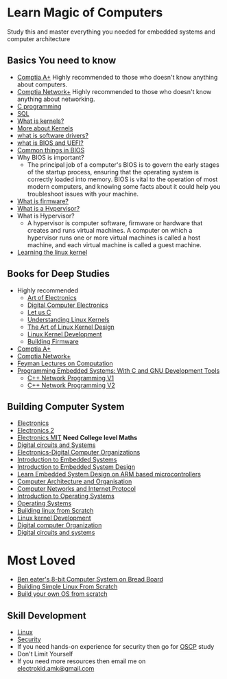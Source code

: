 # Learn Magic of Computers



Study this and master everything you needed for embedded systems and computer architecture

## Basics You need to know 
- [Comptia A+](https://youtube.com/playlist?list=PLG49S3nxzAnlGHY8ObL8DiyP3AIu9vd3K) Highly recommended to those who doesn't know anything about computers.
- [Comptia Network+](https://youtube.com/playlist?list=PLG49S3nxzAnmpdmX7RoTOyuNJQAb-r-gd) Highly recommended to those who doesn't know anything about networking.
- [C programming](https://www.youtube.com/playlist?list=PLJ5C_6qdAvBFzL9su5J-FX8x80BMhkPy1)
- [SQL](https://youtube.com/playlist?list=PLLQPIumE5cE-gzU5hChH1V3H93x4UOlHR)
- [What is kernels?](https://www.youtube.com/watch?v=mycVSMyShk8)
- [More about Kernels](https://www.youtube.com/watch?v=juGNPLdjLH4)
- [what is software drivers?](https://www.youtube.com/watch?v=t-aRlwLI-b0)
- [what is BIOS and UEFI?](https://www.youtube.com/watch?v=zIYkol851dU)
- [Common things in BIOS](https://www.youtube.com/watch?v=D1R2ttrvbdI)
- Why BIOS is important?
  - The principal job of a computer's BIOS is to govern the early stages of the startup process, ensuring that the operating system is correctly loaded into  memory. BIOS is vital to the operation of most modern computers, and knowing some facts about it could help you troubleshoot issues with your machine.
- [What is firmware?](https://www.youtube.com/watch?v=3YfZcNUhBKY)
- [What is a Hypervisor?](https://www.youtube.com/watch?v=ORBS9bvPRiM)
- What is Hypervisor? 
  - A hypervisor is computer software, firmware or hardware that creates and runs virtual machines. A computer on which a hypervisor runs one or more virtual machines is called a host machine, and each virtual machine is called a guest machine.
- [Learning the linux kernel](https://www.youtube.com/watch?v=JRyrhsx-L5Y)

## Books for Deep Studies
- Highly recommended
  - [Art of Electronics](https://drive.google.com/file/d/1srG7bi30-jBceP6Edvkt48r_5bsKlq7K/view?usp=sharing)
  - [Digital Computer Electronics](https://drive.google.com/file/d/1C3lDSmR6mWiX-Oj68TmYqz5sRfF35Bzw/view?usp=sharing)
  - [Let us C](https://drive.google.com/file/d/1YbQVxtaB1Vx5w364MQnnmuhErztdRe9J/view?usp=sharing)
  - [Understanding Linux Kernels](https://drive.google.com/file/d/1AOhNYKxd72qoYhZI0UI3OdnJElZWUNyu/view?usp=sharing)
  - [The Art of Linux Kernel Design](https://drive.google.com/file/d/1oJSQT3QMSk5iAWQgndku7NY9kHOM4-Hh/view?usp=sharing)
  - [Linux Kernel Development](https://drive.google.com/file/d/1tz9pISQFtTq_GXflb8hp9sQJ9cZqnXiN/view?usp=sharing)
  - [Building Firmware](https://drive.google.com/file/d/1LFylSVFPGm7B9Qus2Biv5TE8ikIzO7Fz/view?usp=sharing)
- [Comptia A+](https://drive.google.com/file/d/1GiAxODi8HuOSgba94nNH1Zc-xbh57E7B/view?usp=sharing)
- [Comptia Network+](https://drive.google.com/file/d/1U85K2h0e3eHgInhTrneZkgU0loHrN6m2/view?usp=sharing)
- [Feyman Lectures on Computation](https://drive.google.com/file/d/1Odw7OCX3uUOUmFiA3moVa66MoyzN8sD6/view?usp=sharing)
- [Programming Embedded Systems: With C and GNU Development Tools](https://drive.google.com/file/d/1pNYWhbbmfsFIkLoINgs1BEQPtpVLjmaq/view?usp=sharing)
  - [C++ Network Programming V1](https://drive.google.com/file/d/18hY1ZOKoV8H14OPFJIhxDFA_kgCPZjGd/view?usp=sharing)
  - [C++ Network Programming V2](https://drive.google.com/file/d/1MVXSf2yNchQEdxeiBdLXp-m0TMfxQzjO/view?usp=sharing)

## Building Computer System
- [Electronics](https://www.youtube.com/playlist?list=PL708EEA8184EA8F53)
- [Electronics 2](https://www.youtube.com/playlist?list=PLzJaFd3A7DZsA8xZg3tgoshboIIBY98cB)
- [Electronics MIT](https://www.youtube.com/playlist?list=PL9F74AFA03AA06A11) **Need College level Maths**
- [Digital circuits and Systems](https://www.youtube.com/playlist?list=PL803563859BF7ED8C)
- [Electronics-Digital Computer Organizations](https://www.youtube.com/playlist?list=PL2DC54ABD5C0221FE)
- [Introduction to Embedded Systems](https://www.youtube.com/playlist?list=PLbRMhDVUMngcJu5oUhgpgYqtOn7DmSfuU)
- [Introduction to Embedded System Design](https://www.youtube.com/playlist?list=PLp6ek2hDcoNAxTQ7uyp68N_RpuULV-zrX)
- [Learn Embedded System Design on ARM based microcontrollers](https://www.youtube.com/watch?v=MfhTBeaDpQA&list=PLzT27E-1n5sCy11uMpo6n7bezFOhLWRiD&index=5)
- [Computer Architecture and Organisation](https://www.youtube.com/playlist?list=PLJvIzs_rP6R6PWEd9vX9JG5kOPGex5dyi)
- [Computer Networks and Internet Protocol](https://www.youtube.com/playlist?list=PLbRMhDVUMngf-peFloB7kyiA40EptH1up)
- [Introduction to Operating Systems](https://www.youtube.com/playlist?list=PLEAYkSg4uSQ2PAch478muxnoeTNz_QeUJ)
- [Operating Systems](https://www.youtube.com/playlist?list=PLLDC70psjvq5hIT0kfr1sirNuees0NIbG)
- [Building linux from Scratch](https://www.youtube.com/playlist?list=PLHh55M_Kq4OAPznDEcgnkQsbjgvG-QFBR)
- [Linux kernel Development](https://www.youtube.com/watch?v=598Xe7OsPuU)
- [Digital computer Organization](https://www.youtube.com/playlist?list=PL2DC54ABD5C0221FE)
- [Digital circuits and systems](https://www.youtube.com/playlist?list=PL803563859BF7ED8C)

# Most Loved 
- [Ben eater's 8-bit Computer System on Bread Board](https://youtube.com/playlist?list=PLowKtXNTBypGqImE405J2565dvjafglHU)
- [Building Simple Linux From Scratch](https://www.youtube.com/watch?v=Sk9TatW9ino)
- [Build your own OS from scratch](https://www.youtube.com/playlist?list=PLHh55M_Kq4OApWScZyPl5HhgsTJS9MZ6M)

## Skill Development
- [Linux](https://youtube.com/playlist?list=PLS1QulWo1RIb9WVQGJ_vh-RQusbZgO_As)
- [Security](https://youtube.com/playlist?list=PLG49S3nxzAnnVhoAaL4B6aMFDQ8_gdxAy)
- If you need hands-on experience for security then go for [OSCP](https://www.googleadservices.com/pagead/aclk?sa=L&ai=DChcSEwiO9fWdvN_tAhWTAHIKHRUYBiQYABAAGgJzZg&ohost=www.google.com&cid=CAESQeD26xVKLkAx3s6XaJmENa6rWgvaO1khcVWIFYLxAqEkI-MtZcGQQLK06sh3tEQiy7PUcazkeXGuVuf8Ml2WlB5F&sig=AOD64_0biseHw2S0Lg8iRB7OiQ3IgP5PcQ&q&adurl&ved=2ahUKEwjM6--dvN_tAhXIdisKHU2fDpYQ0Qx6BAgUEAE) study
- Don't Limit Yourself 
- If you need more resources then email me on electrokid.amk@gmail.com

